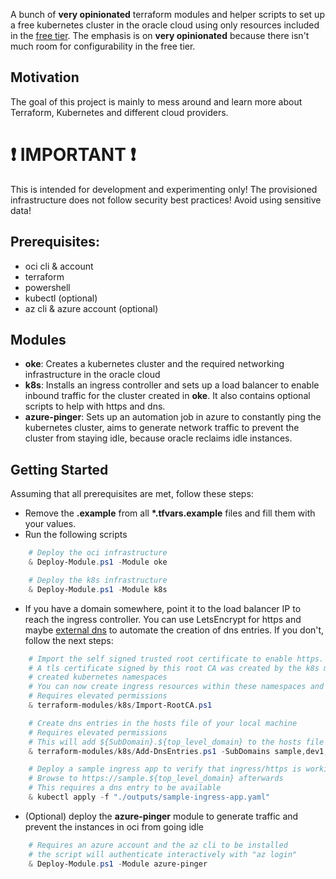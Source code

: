 A bunch of **very opinionated** terraform modules and helper scripts to set up a free kubernetes cluster in the oracle cloud using only resources included in the [free tier](https://docs.oracle.com/en-us/iaas/Content/FreeTier/freetier_topic-Always_Free_Resources.htm). The emphasis is on **very opinionated** because there isn't much room for configurability in the free tier. 

## Motivation
The goal of this project is mainly to mess around and learn more about Terraform, Kubernetes and different cloud providers.

# :exclamation: IMPORTANT :exclamation:
This is intended for development and experimenting only! The provisioned infrastructure does not follow security best practices! Avoid using sensitive data!

## Prerequisites:
* oci cli & account
* terraform
* powershell
* kubectl (optional)
* az cli & azure account (optional)

## Modules
* __oke__: Creates a kubernetes cluster and the required networking infrastructure in the oracle cloud
* __k8s__: Installs an ingress controller and sets up a load balancer to enable inbound traffic for the cluster created in __oke__. It also contains optional scripts to help with https and dns.
* __azure-pinger__: Sets up an automation job in azure to constantly ping the kubernetes cluster, aims to generate network traffic to prevent the cluster from staying idle, because oracle reclaims idle instances.

## Getting Started
Assuming that all prerequisites are met, follow these steps:
* Remove the __.example__ from all __*.tfvars.example__ files and fill them with your values.
* Run the following scripts
```ps1
    # Deploy the oci infrastructure
    & Deploy-Module.ps1 -Module oke

    # Deploy the k8s infrastructure
    & Deploy-Module.ps1 -Module k8s
```
* If you have a domain somewhere, point it to the load balancer IP to reach the ingress controller. You can use LetsEncrypt for https and maybe [external dns](https://github.com/kubernetes-sigs/external-dns) to automate the creation of dns entries. If you don't, follow the next steps:

```ps1
    # Import the self signed trusted root certificate to enable https.
    # A tls certificate signed by this root CA was created by the k8s module and uploaded as a secret to the 
    # created kubernetes namespaces
    # You can now create ingress resources within these namespaces and reference the secret for https
    # Requires elevated permissions
    & terraform-modules/k8s/Import-RootCA.ps1

    # Create dns entries in the hosts file of your local machine
    # Requires elevated permissions
    # This will add ${SubDomain}.${top_level_domain} to the hosts file
    & terraform-modules/k8s/Add-DnsEntries.ps1 -SubDomains sample,dev1,dev2

    # Deploy a sample ingress app to verify that ingress/https is working
    # Browse to https://sample.${top_level_domain} afterwards
    # This requires a dns entry to be available
    & kubectl apply -f "./outputs/sample-ingress-app.yaml"
```
* (Optional) deploy the __azure-pinger__ module to generate traffic and prevent the instances in oci from going idle
```ps1
    # Requires an azure account and the az cli to be installed
    # the script will authenticate interactively with "az login"
    & Deploy-Module.ps1 -Module azure-pinger
```